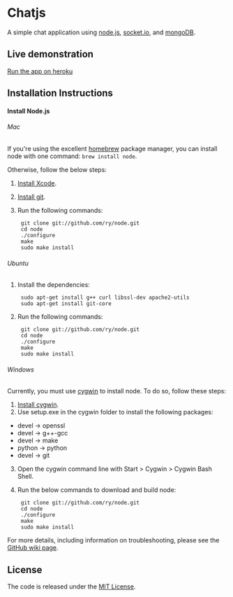 # Chatjs

A simple chat application using [node.js](http://nodejs.org), [socket.io](http://socket.io), and [mongoDB](http://www.mongodb.org/).

## Live demonstration
[Run the app on heroku](http://thinhhung-chatjs.herokuapp.com)

## Installation Instructions
#### Install Node.js
###### Mac

If you're using the excellent [homebrew](http://github.com/mxcl/homebrew) package manager, you can install node with one command: `brew install node`.

Otherwise, follow the below steps:

1. [Install Xcode](http://developer.apple.com/technologies/tools/).
2. [Install git](http://help.github.com/mac-git-installation/).
3. Run the following commands:

        git clone git://github.com/ry/node.git
        cd node
        ./configure
        make
        sudo make install

###### Ubuntu
1. Install the dependencies:

        sudo apt-get install g++ curl libssl-dev apache2-utils
        sudo apt-get install git-core

2. Run the following commands:

        git clone git://github.com/ry/node.git
        cd node
        ./configure
        make
        sudo make install

###### Windows
Currently, you must use [cygwin](http://www.cygwin.com/) to install node. To do so, follow these steps:

1. [Install cygwin](http://www.mcclean-cooper.com/valentino/cygwin_install/).
2. Use setup.exe in the cygwin folder to install the following packages:
  * devel → openssl
  * devel → g++-gcc
  * devel → make
  * python → python
  * devel → git
3. Open the cygwin command line with Start > Cygwin > Cygwin Bash Shell.
4. Run the below commands to download and build node:

        git clone git://github.com/ry/node.git
        cd node
        ./configure
        make
        sudo make install

For more details, including information on troubleshooting, please see the [GitHub wiki page](http://wiki.github.com/joyent/node/building-node-on-windowscygwin).

## License

The code is released under the [MIT License](http://opensource.org/licenses/mit-license.php).